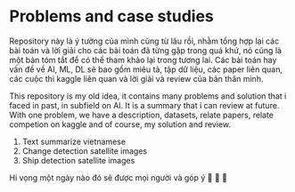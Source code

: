# Problems and case studies
Repository này là ý tưởng của mình cũng từ lâu rồi, nhằm tổng hợp lại các bài toán và lời giải cho các bài toán đã từng gặp trong quá khứ, nó cũng là một bản tóm tắt để có thể tham khảo lại trong tương lai. Các bài toán hay vấn đề về AI, ML, DL sẽ bao gồm miêu tả, tập dữ liệu, các paper liên quan, các cuộc thi kaggle liên quan và lời giải và review của bản thân mình.

This repository is my old idea, it contains many problems and solution that i faced in past, in subfield on AI. It is a summary that i can review at future. With one problem, we have a description, datasets, relate papers, relate competion on kaggle and of course, my solution and review.

1. Text summarize vietnamese
2. Change detection satellite images
3. Ship detection satellite images

Hi vọng một ngày nào đó sẽ được mọi người và góp ý :tada: :tada: :tada:

